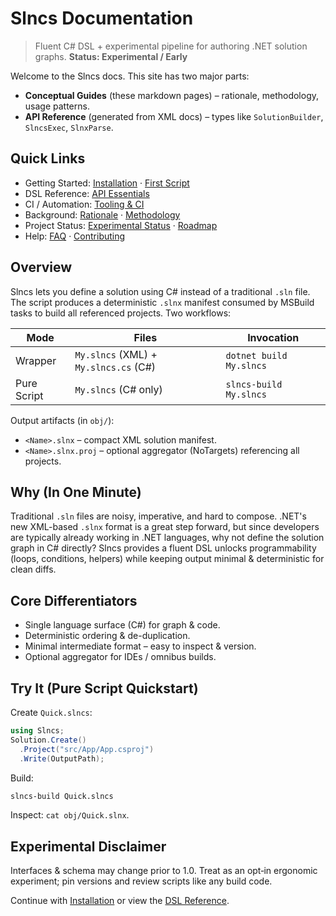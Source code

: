 # Slncs Documentation

> Fluent C# DSL + experimental pipeline for authoring .NET solution graphs. **Status: Experimental / Early**

Welcome to the Slncs docs. This site has two major parts:
- **Conceptual Guides** (these markdown pages) – rationale, methodology, usage patterns.
- **API Reference** (generated from XML docs) – types like `SolutionBuilder`, `SlncsExec`, `SlnxParse`.

## Quick Links
- Getting Started: [Installation](installation.md) · [First Script](getting-started.md)
- DSL Reference: [API Essentials](dsl-reference.md)
- CI / Automation: [Tooling & CI](tooling-ci.md)
- Background: [Rationale](rationale.md) · [Methodology](methodology.md)
- Project Status: [Experimental Status](experimental-status.md) · [Roadmap](roadmap.md)
- Help: [FAQ](faq.md) · [Contributing](contributing.md)

## Overview
Slncs lets you define a solution using C# instead of a traditional `.sln` file. The script produces a deterministic `.slnx` manifest consumed by MSBuild tasks to build all referenced projects. Two workflows:

| Mode | Files | Invocation |
|------|-------|-----------|
| Wrapper | `My.slncs` (XML) + `My.slncs.cs` (C#) | `dotnet build My.slncs` |
| Pure Script | `My.slncs` (C# only) | `slncs-build My.slncs` |

Output artifacts (in `obj/`):
- `<Name>.slnx` – compact XML solution manifest.
- `<Name>.slnx.proj` – optional aggregator (NoTargets) referencing all projects.

## Why (In One Minute)
Traditional `.sln` files are noisy, imperative, and hard to compose. .NET's new XML-based `.slnx` format is a great step forward, but since developers are typically already working in .NET languages, why
not define the solution graph in C# directly? Slncs provides a fluent DSL unlocks programmability (loops, conditions, helpers) while keeping output minimal & deterministic for clean diffs.

## Core Differentiators
- Single language surface (C#) for graph & code.
- Deterministic ordering & de-duplication.
- Minimal intermediate format – easy to inspect & version.
- Optional aggregator for IDEs / omnibus builds.

## Try It (Pure Script Quickstart)
Create `Quick.slncs`:
```csharp
using Slncs;
Solution.Create()
  .Project("src/App/App.csproj")
  .Write(OutputPath);
```
Build:
```bash
slncs-build Quick.slncs
```
Inspect: `cat obj/Quick.slnx`.

## Experimental Disclaimer
Interfaces & schema may change prior to 1.0. Treat as an opt‑in ergonomic experiment; pin versions and review scripts like any build code.

Continue with [Installation](installation.md) or view the [DSL Reference](dsl-reference.md).
